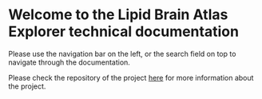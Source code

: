 # Welcome to the Lipid Brain Atlas Explorer technical documentation 

Please use the navigation bar on the left, or the search field on top to navigate through the documentation.

Please check the repository of the project [here](https://github.com/lamanno-epfl/lbae) for more information about the project.